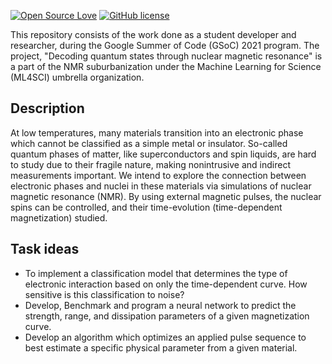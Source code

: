 [![Open Source Love](https://firstcontributions.github.io/open-source-badges/badges/open-source-v2/open-source.svg)](https://github.com/firstcontributions/open-source-badges)
[![GitHub license](https://img.shields.io/github/license/Naereen/StrapDown.js.svg)](https://github.com/Naereen/StrapDown.js/blob/master/LICENSE)

This repository consists of the work done as a student developer and researcher, during the Google Summer of Code (GSoC) 2021 program. The project, "Decoding quantum states through nuclear magnetic resonance" is a part of the NMR suburbanization under the Machine Learning for Science (ML4SCI) umbrella organization.

## Description

At low temperatures, many materials transition into an electronic phase which cannot be classified as a simple metal or insulator. So-called quantum phases of matter, like superconductors and spin liquids, are hard to study due to their fragile nature, making nonintrusive and indirect measurements important. We intend to explore the connection between electronic phases and nuclei in these materials via simulations of nuclear magnetic resonance (NMR). By using external magnetic pulses, the nuclear spins can be controlled, and their time-evolution (time-dependent magnetization) studied.

## Task ideas

- To implement a classification model that determines the type of electronic interaction based on only the time-dependent curve. How sensitive is this classification to noise?
- Develop, Benchmark and program a neural network to predict the strength, range, and dissipation parameters of a given magnetization curve.
- Develop an algorithm which optimizes an applied pulse sequence to best estimate a specific physical parameter from a given material.
